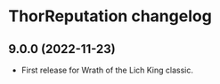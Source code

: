 # ThorReputation changelog

## 9.0.0 (2022-11-23)

- First release for Wrath of the Lich King classic.
